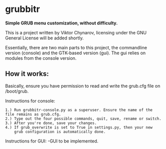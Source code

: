 grubbitr 
========
**Simple GRUB menu customization, without difficulty.**

This is a project written by Viktor Chynarov, licensing under the GNU General License will 
be added shortly.

Essentially, there are two main parts to this project, the commandline version (console) and 
the GTK-based version (gui). The gui relies on modules from the console version.


How it works:
--------------
Basically, ensure you have permission to read and write the grub.cfg file on /boot/grub.

Instructions for console:

    1.) Run grubbitr-console.py as a superuser. Ensure the name of the file remains as grub.cfg.
    2.) Type out the four possible commands, quit, save, rename or switch.
    3.) After you're done, save your changes.
    4.) If grub_overwrite is set to True in settings.py, then your new
        grub configuration is automatically done.

Instructions for GUI:
    -GUI to be implemented.


